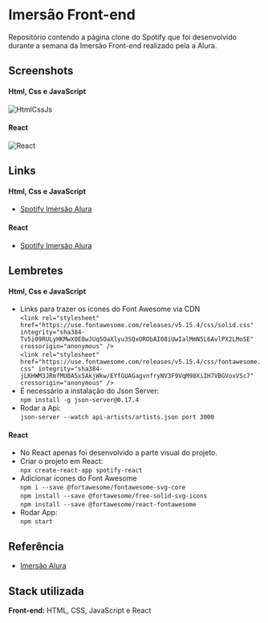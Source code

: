 # Imersão Front-end

Repositório contendo a página clone do Spotify que foi desenvolvido durante a semana da Imersão Front-end realizado pela a Alura.


## Screenshots
#### Html, Css e JavaScript
![HtmlCssJs](https://github.com/diegorafaelvieira/imersao-front-end-alura/assets/31875207/8e216aef-11fa-4420-99fb-25ae373057a9)
#### React
![React](https://github.com/diegorafaelvieira/imersao-front-end-alura/assets/31875207/481b590b-0c84-4cf1-81a0-fd872d37a892)


## Links
  #### Html, Css e JavaScript
 - [Spotify Imersão Alura](https://dreamy-fairy-6b7753.netlify.app/)

  #### React
 - [Spotify Imersão Alura](https://imersao-front-end-alura.vercel.app/)


## Lembretes
#### Html, Css e JavaScript
- Links para trazer os ícones do  Font Awesome via CDN <br>
  `<link rel="stylesheet" href="https://use.fontawesome.com/releases/v5.15.4/css/solid.css"
        integrity="sha384-Tv5i09RULyHKMwX0E8wJUqSOaXlyu3SQxORObAI08iUwIalMmN5L6AvlPX2LMoSE" crossorigin="anonymous" /> ` <br>
   `<link rel="stylesheet" href="https://use.fontawesome.com/releases/v5.15.4/css/fontawesome.css"
        integrity="sha384-jLKHWM3JRmfMU0A5x5AkjWkw/EYfGUAGagvnfryNV3F9VqM98XiIH7VBGVoxVSc7" crossorigin="anonymous" /> `<br>
 - É necessário a instalação do Json Server: <br>
 `npm install -g json-server@0.17.4` <br>
 - Rodar a Api: <br>
 `json-server --watch api-artists/artists.json port 3000` 

#### React
- No React apenas foi desenvolvido a parte visual do projeto.
- Criar o projeto em React: <br>
`npx create-react-app spotify-react` <br>
- Adicionar ícones do Font Awesome <br>
`npm i --save @fortawesome/fontawesome-svg-core` <br>
`npm install --save @fortawesome/free-solid-svg-icons` <br>
`npm install --save @fortawesome/react-fontawesome` <br>
- Rodar App: <br>
`npm start`

## Referência

 - [Imersão Alura](https://cursos.alura.com.br/imersao)


## Stack utilizada

**Front-end:** HTML, CSS, JavaScript e React
